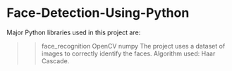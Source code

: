 # Face-Detection-Using-Python
Major Python libraries used in this project are:
>> face_recognition
>> OpenCV
>> numpy
The project uses a dataset of images to correctly identify the faces.
Algorithm used:
>> Haar Cascade.

